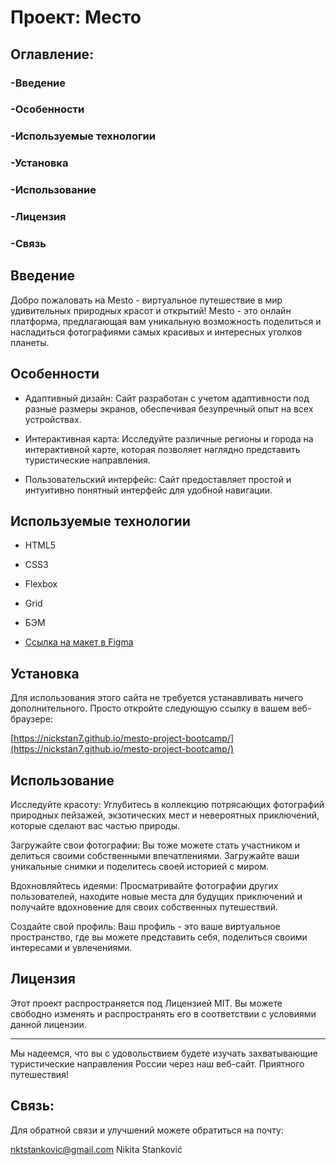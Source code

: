 # Проект: Место

 

## Оглавление: 

 

### -Введение 

### -Особенности 

### -Используемые технологии 

### -Установка 

### -Использование 

### -Лицензия 

### -Связь 

 

## Введение 

 

Добро пожаловать на Mesto - виртуальное путешествие в мир удивительных природных красот и открытий! Mesto - это онлайн платформа, предлагающая вам уникальную возможность поделиться и насладиться фотографиями самых красивых и интересных уголков планеты.

 

## Особенности 

 

- Адаптивный дизайн: Сайт разработан с учетом адаптивности под разные размеры экранов, обеспечивая безупречный опыт на всех устройствах. 

- Интерактивная карта: Исследуйте различные регионы и города на интерактивной карте, которая позволяет наглядно представить туристические направления. 

- Пользовательский интерфейс: Сайт предоставляет простой и интуитивно понятный интерфейс для удобной навигации. 

 

## Используемые технологии 

 

- HTML5 

- CSS3 

- Flexbox 

- Grid 

- БЭМ 

- [Ссылка на макет в Figma](https://www.figma.com/file/2cn9N9jSkmxD84oJik7xL7/JavaScript.-Sprint-4?node-id=0%3A1)

 

## Установка 

 

Для использования этого сайта не требуется устанавливать ничего дополнительного. Просто откройте следующую ссылку в вашем веб-браузере: 

 

[https://nickstan7.github.io/mesto-project-bootcamp/](https://nickstan7.github.io/mesto-project-bootcamp/) 

 

## Использование 

 

Исследуйте красоту: Углубитесь в коллекцию потрясающих фотографий природных пейзажей, экзотических мест и невероятных приключений, которые сделают вас частью природы.

Загружайте свои фотографии: Вы тоже можете стать участником и делиться своими собственными впечатлениями. Загружайте ваши уникальные снимки и поделитесь своей историей с миром.

Вдохновляйтесь идеями: Просматривайте фотографии других пользователей, находите новые места для будущих приключений и получайте вдохновение для своих собственных путешествий.

Создайте свой профиль: Ваш профиль - это ваше виртуальное пространство, где вы можете представить себя, поделиться своими интересами и увлечениями.

 

## Лицензия 

 

Этот проект распространяется под Лицензией MIT. Вы можете свободно изменять и распространять его в соответствии с условиями данной лицензии. 

 

--- 

 

Мы надеемся, что вы с удовольствием будете изучать захватывающие туристические направления России через наш веб-сайт. Приятного путешествия! 

 

## Связь: 

Для обратной связи и улучшений можете обратиться на почту: 

nktstankovic@gmail.com Nikita Stanković
